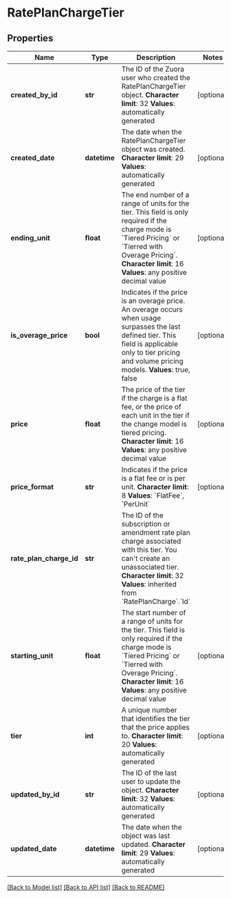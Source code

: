 # RatePlanChargeTier

## Properties
Name | Type | Description | Notes
------------ | ------------- | ------------- | -------------
**created_by_id** | **str** | The ID of the Zuora user who created the RatePlanChargeTier object.  **Character limit**: 32   **Values**: automatically generated  | [optional] 
**created_date** | **datetime** |  The date when the RatePlanChargeTier object was created.   **Character limit**: 29   **Values**: automatically generated  | [optional] 
**ending_unit** | **float** |  The end number of a range of units for the tier. This field is only required if the charge mode is &#x60;Tiered Pricing&#x60; or &#x60;Tierred with Overage Pricing&#x60;.   **Character limit**: 16   **Values**: any positive decimal value  | [optional] 
**is_overage_price** | **bool** |  Indicates if the price is an overage price. An overage occurs when usage surpasses the last defined tier. This field is applicable only to tier pricing and volume pricing models.    **Values**: true, false  | [optional] 
**price** | **float** |  The price of the tier if the charge is a flat fee, or the price of each unit in the tier if the change model is tiered pricing.   **Character limit**: 16   **Values**: any positive decimal value  | [optional] 
**price_format** | **str** |  Indicates if the price is a flat fee or is per unit.   **Character limit**: 8   **Values**: &#x60;FlatFee&#x60;, &#x60;PerUnit&#x60;  | [optional] 
**rate_plan_charge_id** | **str** |  The ID of the subscription or amendment rate plan charge associated with this tier. You can&#39;t create an unassociated tier.   **Character limit**: 32   **Values**: inherited from &#x60;RatePlanCharge&#x60;.&#x60;Id&#x60;  | 
**starting_unit** | **float** |  The start number of a range of units for the tier. This field is only required if the charge mode is &#x60;Tiered Pricing&#x60; or &#x60;Tierred with Overage Pricing&#x60;.   **Character limit**: 16   **Values**: any positive decimal value  | [optional] 
**tier** | **int** |  A unique number that identifies the tier that the price applies to.   **Character limit**: 20   **Values**: automatically generated  | [optional] 
**updated_by_id** | **str** | The ID of the last user to update the object.  **Character limit**: 32   **Values**: automatically generated  | [optional] 
**updated_date** | **datetime** |  The date when the object was last updated.   **Character limit**: 29   **Values**: automatically generated  | [optional] 

[[Back to Model list]](../README.md#documentation-for-models) [[Back to API list]](../README.md#documentation-for-api-endpoints) [[Back to README]](../README.md)


